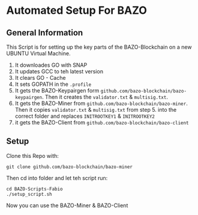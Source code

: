 # Automated Setup For BAZO

## General Information

This Script is for setting up the key parts of the BAZO-Blockchain on a new UBUNTU Virtual Machine. 
1. It downloades GO with SNAP
2. It updates GCC to teh latest version
3. It clears GO - Cache
4. It sets GOPATH in the `.profile`
5. It gets the BAZO-Keypairgen form `github.com/bazo-blockchain/bazo-keypairgen`. Then it creates the `validator.txt` & `multisig.txt`.
6. It gets the BAZO-Miner from `github.com/bazo-blockchain/bazo-miner`. Then it copies `validator.txt` & `multisig.txt` from step 5. into the correct folder and replaces `INITROOTKEY1` & `INITROOTKEY2`
7. it gets the BAZO-Client from `github.com/bazo-blockchain/bazo-client`

## Setup

Clone this Repo with:
```
git clone github.com/bazo-blockchain/bazo-miner
```

Then cd into folder and let teh script run:
```
cd BAZO-Scripts-Fabio
./setup_script.sh
```

Now you can use the BAZO-Miner & BAZO-Client
